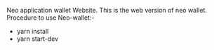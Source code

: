 Neo application wallet Website. This is the web version of neo wallet. Procedure to use Neo-wallet:-


- yarn install
- yarn start-dev
